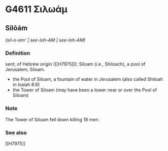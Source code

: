 # G4611 Σιλωάμ

## Silōám

_(sil-o-am' | see-loh-AM | see-loh-AM)_

### Definition

sent; of Hebrew origin ([[H7975]]); Siloam (i.e., Shiloach), a pool of Jerusalem; Siloam.

- the Pool of Siloam, a fountain of water in Jerusalem (also called Shiloah in Isaiah 8:6)
- the Tower of Siloam (may have been a tower near or over the Pool of Siloam)

### Note

The Tower of Siloam fell down killing 18 men.

### See also

[[H7975]]

